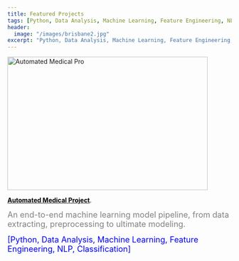 ```yaml
---
title: Featured Projects
tags: [Python, Data Analysis, Machine Learning, Feature Engineering, NLP, Classification]
header:
  image: "/images/brisbane2.jpg"
excerpt: "Python, Data Analysis, Machine Learning, Feature Engineering, NLP, Classification"
---
```


<img src="{{ site.url }}{{ site.baseurl }}/images/genetic2.jpg" alt="Automated Medical Pro" style="width:450px;height:300px;">

[<b><font color="black">Automated Medical Project</font></b>](https://github.com/z1shahraki/Automated-Medical-Project).

<font size = "4" color="gray">An end-to-end machine learning model pipeline, from data extracting, preprocessing to ultimate modeling.</font>

<font size = "4" color="blue">[Python, Data Analysis, Machine Learning, Feature Engineering, NLP, Classification]</font>
